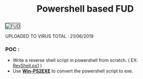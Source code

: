 <h1 align="center">

  Powershell based FUD 

</h1>

<img style="border: 1px solid #000" src="https://github.com/SpiderMate/Red-Teaming/blob/master/PS-Fud/poc.png" alt="FUD">
<br>

UPLOADED TO VIRUS TOTAL : 21/06/2019

### POC :

- Write a reverse shell script in powershell from scratch. ( EX: <a href="https://github.com/SpiderMate/Red-Teaming/blob/master/PS-Fud/RevShell.ps1">RevShell.ps1</a> )
- Use <b><a href="https://gallery.technet.microsoft.com/scriptcenter/PS2EXE-GUI-Convert-e7cb69d5">Win-PS2EXE</a></b> to convert the powershell script to exe.

